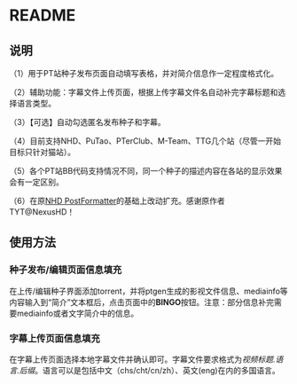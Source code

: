 # README

## 说明

（1）用于PT站种子发布页面自动填写表格，并对简介信息作一定程度格式化。

（2）辅助功能：字幕文件上传页面，根据上传字幕文件名自动补完字幕标题和选择语言类型。

（3）【可选】自动勾选匿名发布种子和字幕。

（4）目前支持NHD、PuTao、PTerClub、M-Team、TTG几个站（尽管一开始目标只针对猫站）。

（5）各个PT站BB代码支持情况不同，同一个种子的描述内容在各站的显示效果会有一定区别。

（6）在原[NHD PostFormatter](https://update.greasyfork.org/scripts/36224/Post%20Formatter.user.js)的基础上改动扩充。感谢原作者TYT@NexusHD！

## 使用方法

### 种子发布/编辑页面信息填充

在上传/编辑种子界面添加torrent，并将ptgen生成的影视文件信息、mediainfo等内容输入到“简介”文本框后，点击页面中的**BINGO**按钮。注意：部分信息补完需要mediainfo或者文字简介中的信息。

### 字幕上传页面信息填充

在字幕上传页面选择本地字幕文件并确认即可。字幕文件要求格式为*视频标题.语言.后缀*。语言可以是包括中文（chs/cht/cn/zh）、英文(eng)在内的多国语言。
